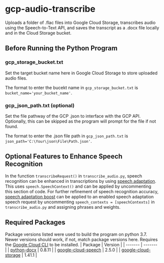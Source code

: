# gcp-audio-transcribe
Uploads a folder of .flac files into Google Cloud Storage, transcribes audio using the Speech-to-Text API, and saves the transcript as a .docx file locally and in the Cloud Storage bucket.

## Before Running the Python Program
### gcp_storage_bucket.txt
Set the target bucket name here in Google Cloud Storage to store uploaded audio files.

The format to enter the bucekt name in `gcp_storage_bucket.txt` is `bucket_name='your_bucket_name'`.

### gcp_json_path.txt (optional)
Set the file pathway of the GCP .json to interface with the GCP API. Optionally, this can be skipped as the program will prompt for the file if not found.

The format to enter the .json file path in `gcp_json_path.txt` is `json_path='C:\Your\json\File\Path.json'`.

## Optional Features to Enhance Speech Recognition
In the function `transcribeRequest()` in `transcribe_audio.py`, speech recognition can be enhanced in transcriptions by using [speech adaptation][speech-adapt]. This uses `speech.SpeechContext()` and can be applied by uncommenting this section of code. For further refinement of speech recognition accuracy, [speech adaptation boost][speech-adapt-boost] can be applied to an enabled speech adaptation speech request by uncommenting `speech_contexts = [speechContexts]` in `transcribe_audio.py` and assigning phrases and weights.

## Required Packages
Package versions listed were used to build the program on python 3.7. Newer versions should work, if not, match package versions here. Requires the [Google Cloud CLI][cloud-sdk] to be installed.
| Package | Version |
| ------- | ------- |
| [python-docx][pyDocx] | 0.8.11 |
| [google-cloud-speech][gcp-speech] | 2.5.0 |
| [google-cloud-storage][gcp-storage] | 1.41.1 |

  [pyDocx]: <https://python-docx.readthedocs.io/en/latest/>
  [gcp-speech]: <https://github.com/googleapis/python-speech>
  [gcp-storage]: <https://github.com/googleapis/python-storage>
  [speech-adapt]: <https://cloud.google.com/speech-to-text/docs/context-strength>
  [cloud-sdk]: <https://cloud.google.com/sdk/docs/install-sdk>
  [speech-adapt-boost]: <https://cloud.google.com/speech-to-text/docs/speech-adaptation#fine-tune_transcription_results_using_boost_beta>
